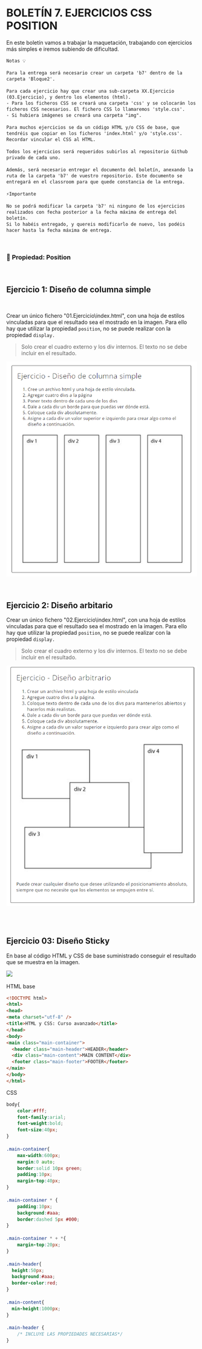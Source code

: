 # BOLETÍN 7. EJERCICIOS CSS POSITION

En este boletín vamos a trabajar la maquetación, trabajando con ejercicios más simples e iremos subiendo de dificultad.


    Notas 💡
    
    Para la entrega será necesario crear un carpeta 'b7' dentro de la carpeta 'Bloque2'.

    Para cada ejercicio hay que crear una sub-carpeta XX.Ejercicio (03.Ejercicio), y dentro los elementos (html).
    - Para los ficheros CSS se creará una carpeta 'css' y se colocarán los ficheros CSS necesarios. El fichero CSS lo llamaremos 'style.css'.
    - Si hubiera imágenes se creará una carpeta "img".
    
    Para muchos ejercicios se da un código HTML y/o CSS de base, que tendréis que copiar en los ficheros 'index.html' y/o 'style.css'. Recordar vincular el CSS al HTML.

    Todos los ejercicios será requeridos subirlos al repositorio Github privado de cada uno.

    Además, será necesario entregar el documento del boletín, anexando la ruta de la carpeta 'b7' de vuestro repositorio. Este documento se entregará en el classroom para que quede constancia de la entrega.

    ⚡Importante

    No se podrá modificar la carpeta 'b7' ni ninguno de los ejercicios realizados con fecha posterior a la fecha máxima de entrega del boletín.
    Si lo habéis entregado, y quereis modificarlo de nuevo, los podéis hacer hasta la fecha máxima de entrega.
    
<br>

### 💢 **Propiedad: Position**

<br>

## Ejercicio 1: Diseño de columna simple
<br>

Crear un único fichero "01.Ejercicio\index.html", con una hoja de estilos vinculadas para que el resultado sea el mostrado en la imagen.
Para ello hay que utilizar la propiedad `position`, no se puede realizar con la propiedad `display.`

> Solo crear el cuadro externo y los div internos. El texto no se debe incluir en el resultado.

![](img/01.resultado.png)


<br>

## Ejercicio 2: Diseño arbitario

Crear un único fichero "02.Ejercicio\index.html", con una hoja de estilos vinculadas para que el resultado sea el mostrado en la imagen.
Para ello hay que utilizar la propiedad `position`, no se puede realizar con la propiedad `display.`

> Solo crear el cuadro externo y los div internos. El texto no se debe incluir en el resultado.

![](img/02.resultado.png)

<br><br>

## Ejercicio 03: Diseño Sticky

En base al código HTML y CSS de base suministrado conseguir el resultado que se muestra en la imagen.<br>

![](img/03.Resultado.gif)


HTML base
```html
<!DOCTYPE html>
<html>
<head>
<meta charset="utf-8" />
<title>HTML y CSS: Curso avanzado</title>
</head>
<body>
<main class="main-container">
  <header class="main-header">HEADER</header>
  <div class="main-content">MAIN CONTENT</div>
  <footer class="main-footer">FOOTER</footer>
</main>
</body>
</html>
```

CSS
```css
body{
    color:#fff;
    font-family:arial;
    font-weight:bold;
    font-size:40px; 
}

.main-container{ 
    max-width:600px; 
    margin:0 auto; 
    border:solid 10px green; 
    padding:10px; 
    margin-top:40px;
}

.main-container * {
    padding:10px;
    background:#aaa; 
    border:dashed 5px #000;
}

.main-container * + *{
    margin-top:20px;
}

.main-header{
  height:50px; 
  background:#aaa;
  border-color:red;
}

.main-content{
  min-height:1000px;
}

.main-header {
    /* INCLUYE LAS PROPIEDADES NECESARIAS*/
}
```

